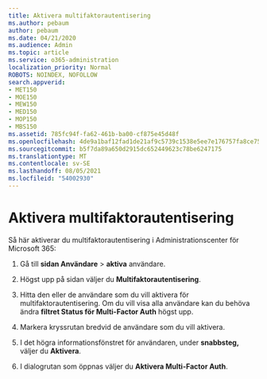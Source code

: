 ```yaml
---
title: Aktivera multifaktorautentisering
ms.author: pebaum
author: pebaum
ms.date: 04/21/2020
ms.audience: Admin
ms.topic: article
ms.service: o365-administration
localization_priority: Normal
ROBOTS: NOINDEX, NOFOLLOW
search.appverid:
- MET150
- MOE150
- MEW150
- MED150
- MOP150
- MBS150
ms.assetid: 785fc94f-fa62-461b-ba00-cf875e45d48f
ms.openlocfilehash: 4de9a1baf12fad1de21af9c5739c1538e5ee7e176757fa8ce7586aa3a7f2b71f
ms.sourcegitcommit: b5f7da89a650d2915dc652449623c78be6247175
ms.translationtype: MT
ms.contentlocale: sv-SE
ms.lasthandoff: 08/05/2021
ms.locfileid: "54002930"
---
```

# <a name="enable-multi-factor-authentication"></a>Aktivera multifaktorautentisering

Så här aktiverar du multifaktorautentisering i Administrationscenter för Microsoft 365:

1. Gå till **sidan Användare** \> **aktiva** användare.
    
2. Högst upp på sidan väljer du **Multifaktorautentisering**. 
    
3. Hitta den eller de användare som du vill aktivera för multifaktorautentisering. Om du vill visa alla användare kan du behöva ändra **filtret Status för Multi-Factor Auth** högst upp.
    
4. Markera kryssrutan bredvid de användare som du vill aktivera.
    
5.  I det högra informationsfönstret för användaren, under **snabbsteg,** väljer du **Aktivera**. 
    
6. I dialogrutan som öppnas väljer du **Aktivera Multi-Factor Auth**. 
    

